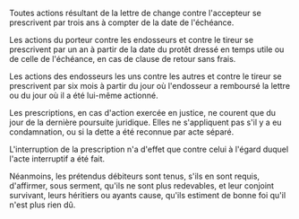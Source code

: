   
 Toutes actions résultant de la lettre de change contre l'accepteur se prescrivent par trois ans à compter de la date de l'échéance.  

  
 Les actions du porteur contre les endosseurs et contre le tireur se prescrivent par un an à partir de la date du protêt dressé en temps utile ou de celle de l'échéance, en cas de clause de retour sans frais.  

  
 Les actions des endosseurs les uns contre les autres et contre le tireur se prescrivent par six mois à partir du jour où l'endosseur a remboursé la lettre ou du jour où il a été lui-même actionné.  

  
 Les prescriptions, en cas d'action exercée en justice, ne courent que du jour de la dernière poursuite juridique. Elles ne s'appliquent pas s'il y a eu condamnation, ou si la dette a été reconnue par acte séparé.  

  
 L'interruption de la prescription n'a d'effet que contre celui à l'égard duquel l'acte interruptif a été fait.  

  
 Néanmoins, les prétendus débiteurs sont tenus, s'ils en sont requis, d'affirmer, sous serment, qu'ils ne sont plus redevables, et leur conjoint survivant, leurs héritiers ou ayants cause, qu'ils estiment de bonne foi qu'il n'est plus rien dû.  
